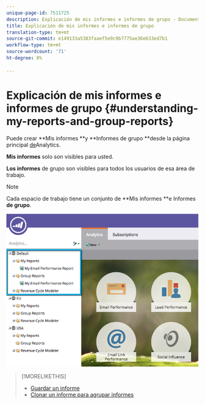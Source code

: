 ```yaml
---
unique-page-id: 7511725
description: Explicación de mis informes e informes de grupo - Documentos de marketing - Documentación del producto
title: Explicación de mis informes e informes de grupo
translation-type: tm+mt
source-git-commit: e149133a5383faaef5e9c9b7775ae36e633ed7b1
workflow-type: tm+mt
source-wordcount: '71'
ht-degree: 0%

---
```



# Explicación de mis informes e informes de grupo {#understanding-my-reports-and-group-reports}

Puede crear **Mis informes **y **Informes de grupo **desde la página principal [de](navigating-the-analytics-home-page.md)Analytics.

**Mis informes** solo son visibles para usted.

**Los informes** de grupo son visibles para todos los usuarios de esa área de trabajo.

>[!NOTE]
>
>Cada espacio de trabajo tiene un conjunto de **Mis informes **e Informes **de grupo**.

![](assets/image2015-4-21-14-3a41-3a22.png)

>[!MORELIKETHIS]
>
>* [Guardar un informe](save-a-report.md)
>* [Clonar un informe para agrupar informes](../../../../product-docs/reporting/basic-reporting/report-activity/clone-a-report-to-group-reports.md)

>



